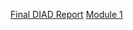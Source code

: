 [Final DIAD Report](https://app.powerbi.com/groups/e6540943-8c5c-46b6-b101-db6dd81eae8b/reports/15409a25-fb03-4600-8c96-5ba1069c09e5/ReportSection227c04c41640dda6239c)
[Module 1](https://app.powerbi.com/groups/e6540943-8c5c-46b6-b101-db6dd81eae8b/reports/3d3dec71-39ca-4c5b-af19-9ca951b0d53a/ReportSection)